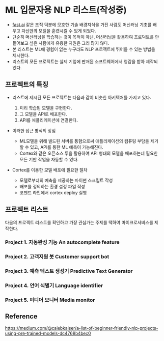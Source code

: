 # ML 입문자용 NLP 리스트(작성중)
- [fast.ai](http://fast.ai/) 같은 조직 덕분에 모호한 기술 배경지식을 가진 사람도 머신러닝 기초를 배우고 자신만의 모델을 훈련시킬 수 있게 되었다.
- 단순히 머신러닝을 학습하는 것이 목적이 아닌, 머신러닝을 활용하여 프로덕트를 만들어보고 싶은 사람에게 유용한 자원은 그리 많지 않다.
- 본 리스트는 ML에 경험이 없는 누구라도 NLP 프로젝트에 뛰어들 수 있는 방법을 제시한다.
- 리스트의 모든 프로젝트는 실제 기업에 판매된 소프트웨어에서 영감을 받아 제작되었다.

## 프로젝트의 특징
- 리스트에 제시된 모든 프로젝트는 다음과 같이 비슷한 아키텍처를 가지고 있다.
  1. 미리 학습된 모델을 구현한다.
  2. 그 모델을 API로 배포한다.
  3. API를 애플리케이션에 연결한다.
 
- 이러한 접근 방식의 장점
  - ML모델을 위해 빌드된 서버를 통함으로써 애플리케이션의 컴퓨팅 부담을 제거할 수 있고, API를 통한 ML 예측이 가능해진다. 
  - Cortex와 같은 오픈소스 투을 활용하여 API 형태의 모델을 배포하는데 필요한 모든 기반 작업을 자동할 수 있다.

- Cortex를 이용한 모델 배포에 필요한 절차
  - 모델로부터의 예측을 제공하는 파이썬 스크립트 작성
  - 배포를 정의하는 환경 설정 파일 작성
  - 코멘드 라인에서 cortex deploy 실행

## 프로젝트 리스트
다음의 프로젝트 리스트를 확인하고 가장 관심가는 주제를 택하여 마이크로서비스를 제작한다.

### Project 1. 자동완성 기능 An autocomplete feature

### Project 2. 고객지원 봇 Customer support bot

### Project 3. 예측 텍스트 생성기 Predictive Text Generator

### Project 4. 언어 식별기 Language identifier

### Project 5. 미디어 모니터 Media monitor


## Reference
https://medium.com/@calebkaiser/a-list-of-beginner-friendly-nlp-projects-using-pre-trained-models-dc4768b4bec0
